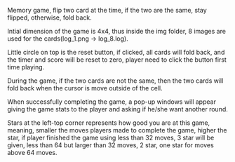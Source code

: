 Memory game, flip two card at the time, if the two are the same, stay flipped, otherwise, fold back.

Intial dimension of the game is 4x4, thus inside the img folder, 8 images are used for the cards(log_1.png -> log_8.log).

Little circle on top is the reset button, if clicked, all cards will fold back, and the timer and score will be reset to zero, player need to click the button first time playing.

During the game, if the two cards are not the same, then the two cards will fold back when the cursor is move outside of the cell.

When successfully completing the game, a pop-up windows will appear giving the game stats to the player and asking if he/she want another round.

Stars at the left-top corner represents how good you are at this game, meaning, smaller the moves players made to complete the game, higher the star, if player finished the game using less than 32 moves, 3 star will be given, less than 64 but larger than 32 moves, 2 star, one star for moves above 64 moves.
